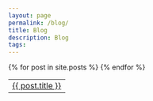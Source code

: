 ```yaml
---
layout: page
permalink: /blog/
title: Blog
description: Blog
tags:
---
```


<table width="100%" border="0">
  {% for post in site.posts %}
  <tr>
    <td width="auto">
       <a href="{{ post.url | relative_url }}">
         {{ post.title }}
       </a>
    </td>
  </tr>
  {% endfor %}
</table>
